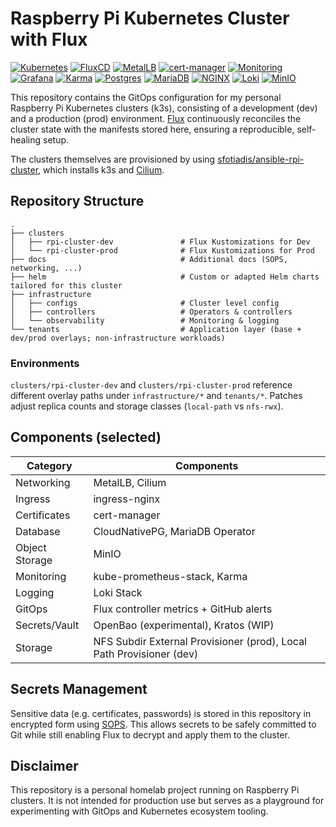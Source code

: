 # Raspberry Pi Kubernetes Cluster with Flux
[![Kubernetes](https://img.shields.io/badge/Kubernetes-326CE5?logo=kubernetes&logoColor=white)](https://kubernetes.io/)
[![FluxCD](https://img.shields.io/badge/GitOps-FluxCD-009688?logo=flux&logoColor=white)](https://fluxcd.io/)
[![MetalLB](https://img.shields.io/badge/Networking-MetalLB-1F97D4)](https://metallb.universe.tf/)
[![cert-manager](https://img.shields.io/badge/Certificates-cert--manager-3ECF8E)](https://cert-manager.io/)
[![Monitoring](https://img.shields.io/badge/Monitoring-kube--prometheus--stack-E6522C?logo=prometheus&logoColor=white)](https://prometheus.io/)
[![Grafana](https://img.shields.io/badge/Dashboard-Grafana-F46800?logo=grafana&logoColor=white)](https://grafana.com/)
[![Karma](https://img.shields.io/badge/Alerts-Karma-6D5DF7)](https://github.com/prymitive/karma)
[![Postgres](https://img.shields.io/badge/Database-CloudNativePG-336791?logo=postgresql&logoColor=white)](https://cloudnative-pg.io/)
[![MariaDB](https://img.shields.io/badge/Database-MariaDB-1F5FA8?logo=mariadb&logoColor=white)](https://mariadb.org/)
[![NGINX](https://img.shields.io/badge/Ingress-NGINX-009639?logo=nginx&logoColor=white)](https://kubernetes.github.io/ingress-nginx/)
[![Loki](https://img.shields.io/badge/Logging-Loki-5A2D81?logo=grafana&logoColor=white)](https://grafana.com/oss/loki/)
[![MinIO](https://img.shields.io/badge/Storage-MinIO-9400d3?logo=minio&logoColor=white)](https://min.io/)

This repository contains the GitOps configuration for my personal Raspberry Pi Kubernetes clusters (k3s), consisting of a development (dev) and a production (prod) environment.
[Flux](https://fluxcd.io/) continuously reconciles the cluster state with the manifests stored here, ensuring a reproducible, self-healing setup.

The clusters themselves are provisioned by using [sfotiadis/ansible-rpi-cluster](https://github.com/sfotiadis/ansible-rpi-cluster), which installs k3s and [Cilium](https://cilium.io/).


## Repository Structure

```text
.
├── clusters
│   ├── rpi-cluster-dev               # Flux Kustomizations for Dev
│   └── rpi-cluster-prod              # Flux Kustomizations for Prod
├── docs                              # Additional docs (SOPS, networking, ...)
├── helm                              # Custom or adapted Helm charts tailored for this cluster
├── infrastructure
│   ├── configs                       # Cluster level config
│   ├── controllers                   # Operators & controllers
│   └── observability                 # Monitoring & logging
└── tenants                           # Application layer (base + dev/prod overlays; non-infrastructure workloads) 
```

### Environments
`clusters/rpi-cluster-dev` and `clusters/rpi-cluster-prod` reference different overlay paths under `infrastructure/*` and `tenants/*`. Patches adjust replica counts and storage classes (`local-path` vs `nfs-rwx`).

## Components (selected)

| Category        | Components |
|-----------------|------------|
| Networking      | MetalLB, Cilium |
| Ingress         | ingress-nginx |
| Certificates    | cert-manager |
| Database        | CloudNativePG, MariaDB Operator |
| Object Storage  | MinIO |
| Monitoring      | kube-prometheus-stack, Karma |
| Logging         | Loki Stack |
| GitOps          | Flux controller metrics + GitHub alerts |
| Secrets/Vault   | OpenBao (experimental), Kratos (WIP) |
| Storage         | NFS Subdir External Provisioner (prod), Local Path Provisioner (dev) |

## Secrets Management

Sensitive data (e.g. certificates, passwords) is stored in this repository in encrypted form using [SOPS](https://github.com/getsops/sops).
This allows secrets to be safely committed to Git while still enabling Flux to decrypt and apply them to the cluster.

## Disclaimer

This repository is a personal homelab project running on Raspberry Pi clusters.
It is not intended for production use but serves as a playground for experimenting with GitOps and Kubernetes ecosystem tooling.
